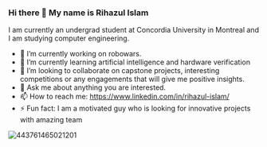 ### Hi there 👋 My name is Rihazul Islam 
I am currently an undergrad student at Concordia University in Montreal and I am studying computer engineering. 

- 🔭 I’m currently working on robowars. 
- 🌱 I’m currently learning artificial intelligence and hardware verification
- 👯 I’m looking to collaborate on capstone projects, interesting competitions or any engagements that will give me positive insights.
- 💬 Ask me about anything you are interested.
- 📫 How to reach me: https://www.linkedin.com/in/rihazul-islam/
- ⚡ Fun fact: I am a motivated guy who is looking for innovative projects with amazing team
  
![443761465021201](https://github.com/Rihazul/Rihazul/assets/99052898/4879c97d-9a8e-414a-ab2f-5ef069e32857)


